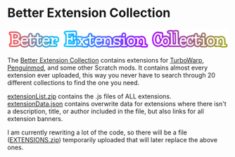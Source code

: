 # Better Extension Collection
![Better Extension Collection](https://github.com/robotninjajesse/Better-Extension-Collection/blob/main/icon/iconFull.png)  

The [Better Extension Collection](http://robotninjajesse.github.io/Better-Extension-Collection) contains extensions for [TurboWarp](https://turbowarp.org), [Penguinmod](https://penguinmod.com), and some other Scratch mods. It contains almost every extension ever uploaded, this way you never have to search through 20 different collections to find the one you need.

[extensionList.zip](https://github.com/robotninjajesse/Better-Extension-Collection/blob/main/extensionList.zip) contains the .js files of ALL extensions.  
[extensionData.json](https://github.com/robotninjajesse/Better-Extension-Collection/blob/main/extensionData.json) contains overwrite data for extensions where there isn't a description, title, or author included in the file, but also links for all extension banners.

I am currently rewriting a lot of the code, so there will be a file ([EXTENSIONS.zip](https://github.com/robotninjajesse/Better-Extension-Collection/blob/main/EXTENSIONS.zip)) temporarily uploaded that will later replace the above ones.
